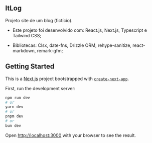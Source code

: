 ## ItLog

Projeto site de um blog (fictício).

- Este projeto foi desenvolvido com: React.js, Next.js, Typescript e Tailwind
  CSS;

- Bibliotecas: Clsx, date-fns, Drizzle ORM, rehype-sanitize, react-markdown,
  remark-gfm;

## Getting Started

This is a [Next.js](https://nextjs.org) project bootstrapped with
[`create-next-app`](https://nextjs.org/docs/app/api-reference/cli/create-next-app).

First, run the development server:

```bash
npm run dev
# or
yarn dev
# or
pnpm dev
# or
bun dev
```

Open [http://localhost:3000](http://localhost:3000) with your browser to see the
result.
